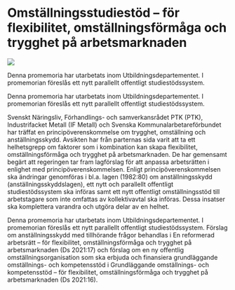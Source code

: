 # Omställningsstudiestöd – för flexibilitet, omställningsförmåga och trygghet på arbetsmarknaden

![](/contentassets/83075815b75d49f696e5c31af0bbb6b5/ds-18-2021-fram.jpg?width=150&quality=85)

Denna promemoria har utarbetats inom Utbildningsdepartementet. I promemorian föreslås ett nytt parallellt offentligt studiestödssystem.

Denna promemoria har utarbetats inom Utbildningsdepartementet. I promemorian föreslås ett nytt parallellt offentligt studiestödssystem.

Svenskt Näringsliv, Förhandlings- och samverkansrådet PTK (PTK), Industrifacket Metall (IF Metall) och Svenska Kommunalarbetareförbundet har träffat en principöverenskommelse om trygghet, omställning och anställningsskydd. Avsikten har från parternas sida varit att ta ett helhetsgrepp om faktorer som i kombination kan skapa flexibilitet, omställningsförmåga och trygghet på arbetsmarknaden. De har gemensamt begärt att regeringen tar fram lagförslag för att anpassa arbetsrätten i enlighet med principöverenskommelsen. Enligt principöverenskommelsen ska ändringar genomföras i bl.a. lagen (1982:80) om anställningsskydd (anställningsskyddslagen), ett nytt och parallellt offentligt studiestödssystem ska införas samt ett nytt offentligt omställningsstöd till arbetstagare som inte omfattas av kollektivavtal ska införas. Dessa insatser ska komplettera varandra och utgöra delar av en helhet.

Denna promemoria har utarbetats inom Utbildningsdepartementet. I promemorian föreslås ett nytt parallellt offentligt studiestödssystem. Förslag om anställningsskydd med tillhörande frågor behandlas i En reformerad arbetsrätt – för flexibilitet, omställningsförmåga och trygghet på arbetsmarknaden (Ds 2021:17) och förslag om en ny offentlig omställningsorganisation som ska erbjuda och finansiera grundläggande omställnings- och kompetensstöd i Grundläggande omställnings- och kompetensstöd – för flexibilitet, omställningsförmåga och trygghet på arbetsmarknaden (Ds 2021:16).
